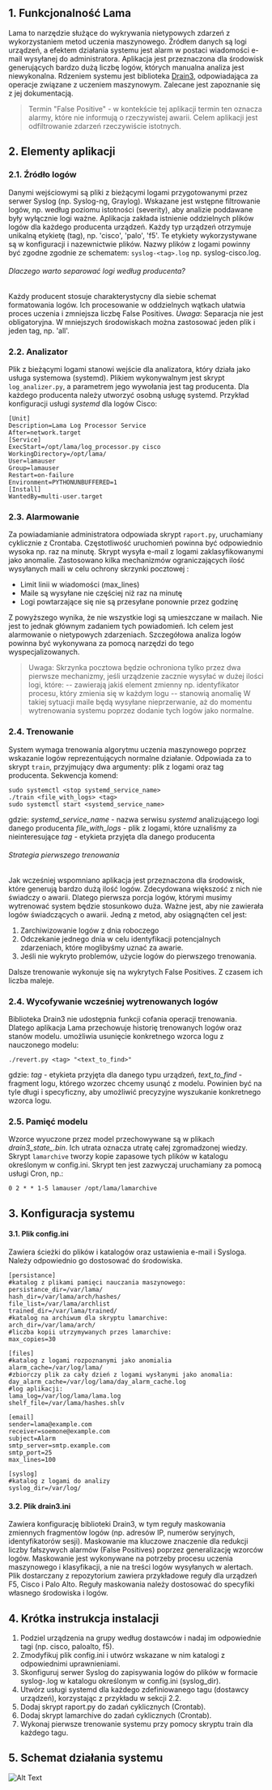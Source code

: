 ## 1. Funkcjonalność Lama

Lama to narzędzie służące do wykrywania nietypowych zdarzeń z wykorzystaniem metod uczenia maszynowego. Źródłem danych są logi urządzeń, a efektem działania systemu jest alarm w postaci wiadomości e-mail wysyłanej do administratora. Aplikacja jest przeznaczona dla środowisk generujących bardzo dużą liczbę logów, których manualna analiza jest niewykonalna. Rdzeniem systemu jest biblioteka [Drain3], odpowiadająca za operacje związane z uczeniem maszynowym. Zalecane jest zapoznanie się z jej dokumentacją.

> Termin "False Positive"  -  w kontekście tej aplikacji termin ten oznacza alarmy, które nie informują o rzeczywistej awarii. Celem aplikacji jest odfiltrowanie zdarzeń rzeczywiście istotnych.

## 2. Elementy aplikacji

### 2.1. Źródło logów
Danymi wejściowymi są pliki z bieżącymi logami przygotowanymi przez serwer Syslog (np. Syslog-ng, Graylog). Wskazane jest wstępne filtrowanie logów, np. według poziomu istotności (severity), aby analizie poddawane były wyłącznie logi ważne.
 Aplikacja zakłada istnienie oddzielnych plików logów dla każdego producenta urządzeń. Każdy typ urządzeń otrzymuje unikalną etykietę (tag), np. 'cisco', 'palo', 'f5'. Te etykiety wykorzystywane są w konfiguracji i nazewnictwie plików. Nazwy plików z logami powinny być zgodne zgodnie ze schematem: `syslog-<tag>.log` np. syslog-cisco.log.
 
###### Dlaczego warto separować logi według producenta?
Każdy producent stosuje charakterystycny dla siebie schemat formatowania logów. Ich procesowanie w oddzielnych wątkach ułatwia proces uczenia i zmniejsza liczbę False Positives.
*Uwaga*: Separacja nie jest obligatoryjna. W mniejszych środowiskach można zastosować jeden plik i jeden tag, np. 'all'.

### 2.2. Analizator
Plik z bieżącymi logami stanowi wejście dla analizatora, który działa jako usługa systemowa (systemd). Plikiem wykonywalnym jest skrypt `log_analizer.py`, a parametrem jego wywołania jest tag producenta. Dla każdego producenta należy utworzyć osobną usługę systemd.
Przykład konfiguracji usługi _systemd_ dla logów Cisco:
```
[Unit]
Description=Lama Log Processor Service
After=network.target
[Service]
ExecStart=/opt/lama/log_processor.py cisco
WorkingDirectory=/opt/lama/
User=lamauser
Group=lamauser
Restart=on-failure
Environment=PYTHONUNBUFFERED=1
[Install]
WantedBy=multi-user.target
```
### 2.3. Alarmowanie
Za powiadamianie administratora odpowiada skrypt `raport.py`, uruchamiany cyklicznie z Crontaba. Częstotliwość uruchomień powinna być odpowiednio wysoka np. raz na minutę. Skrypt wysyła e-mail z logami zaklasyfikowanymi jako anomalie. Zastosowano kilka mechanizmów ograniczających ilość wysyłanych maili w celu ochrony skrzynki pocztowej :
- Limit linii w wiadomości (max_lines)
- Maile są wysyłane nie częściej niż raz na minutę
- Logi powtarzające się nie są przesyłane ponownie przez godzinę

Z powyższego wynika, że nie wszystkie logi są umieszczane w mailach. Nie jest to jednak głównym zadaniem tych powiadomień. Ich celem jest alarmowanie o nietypowych zdarzeniach. Szczegółowa analiza logów powinna być wykonywana za pomocą narzędzi do tego wyspecjalizowanych.

>Uwaga: Skrzynka pocztowa będzie ochroniona tylko przez dwa pierwsze mechanizmy, jeśli urządzenie zacznie wysyłać w dużej ilości logi, które:
> -- zawierają jakiś element zmienny np. identyfikator procesu, który zmienia się w każdym logu
> -- stanowią anomalię
> W takiej sytuacji maile będą wysyłane nieprzerwanie, aż do momentu wytrenowania systemu poprzez dodanie tych logów jako normalne. 

### 2.4. Trenowanie
System wymaga trenowania algorytmu uczenia maszynowego poprzez wskazanie logów reprezentujących normalne działanie. Odpowiada za to skrypt `train`, przyjmujący dwa argumenty: plik z logami oraz tag producenta.
Sekwencja komend:
```
sudo systemctl <stop systemd_service_name>
./train <file_with_logs> <tag>
sudo systemctl start <systemd_service_name>
```
gdzie:
*systemd_service_name* - nazwa serwisu *systemd* analizującego logi danego producenta
*file_with_logs* - plik z logami, które uznaliśmy za nieinteresujące
*tag* - etykieta przyjęta dla danego producenta

###### Strategia pierwszego trenowania
Jak wcześniej wspomniano aplikacja jest przeznaczona dla środowisk, które generują bardzo dużą ilość logów. Zdecydowana większość z nich nie świadczy o awarii. Dlatego pierwsza porcja logów, którymi musimy wytrenować system będzie stosunkowo duża. Ważne jest, aby nie zawierała logów świadczących o awarii. Jedną z metod, aby osiągnąćten cel jest:
1. Zarchiwizowanie logów z dnia roboczego
2. Odczekanie jednego dnia w celu identyfikacji potencjalnych zdarzeniach, które moglibyśmy uznać za awarie.
3. Jeśli nie wykryto problemów, użycie logów do pierwszego trenowania.

Dalsze trenowanie wykonuje się na wykrytych False Positives. Z czasem ich liczba maleje. 

### 2.4. Wycofywanie wcześniej wytrenowanych logów
Biblioteka Drain3 nie udostępnia funkcji cofania operacji trenowania. Dlatego aplikacja Lama przechowuje historię trenowanych logów oraz stanów modelu. umożliwia usunięcie konkretnego wzorca logu z nauczonego modelu: 
```
./revert.py <tag> "<text_to_find>"
```
gdzie:
*tag* - etykieta przyjęta dla danego typu urządzeń,
*text_to_find* - fragment logu, którego wzorzec chcemy usunąć z modelu. Powinien być na tyle długi i specyficzny, aby umożliwić precyzyjne wyszukanie konkretnego wzorca logu.

### 2.5. Pamięć modelu
Wzorce wyuczone przez model przechowywane są w plikach *drain3_state_<tag>.bin*. Ich utrata oznacza utratę całej zgromadzonej wiedzy. Skrypt `lamarchive` tworzy kopie zapasowe tych plików w katalogu określonym w config.ini.
Skrypt ten jest zazwyczaj uruchamiany za pomocą usługi Cron, np.:
```
0 2 * * 1-5 lamauser /opt/lama/lamarchive
```
## 3. Konfiguracja systemu
#### 3.1. Plik config.ini
Zawiera ścieżki do plików i katalogów oraz ustawienia e-mail i Sysloga. Należy odpowiednio go dostosować do środowiska.
```
[persistance]
#katalog z plikami pamięci nauczania maszynowego:
persistance_dir=/var/lama/
hash_dir=/var/lama/arch/hashes/
file_list=/var/lama/archlist
trained_dir=/var/lama/trained/
#katalog na archiwum dla skryptu lamarchive:
arch_dir=/var/lama/arch/
#liczba kopii utrzymywanych przes lamarchive:
max_copies=30
 
[files]
#katalog z logami rozpoznanymi jako anomialia
alarm_cache=/var/log/lama/
#zbiorczy plik za cały dzień z logami wysłanymi jako anomalia:
day_alarm_cache=/var/log/lama/day_alarm_cache.log
#log aplikacji:
lama_log=/var/log/lama/lama.log
shelf_file=/var/lama/hashes.shlv
 
[email]
sender=lama@example.com
receiver=soemone@example.com
subject=Alarm
smtp_server=smtp.example.com
smtp_port=25
max_lines=100
 
[syslog]
#katalog z logami do analizy
syslog_dir=/var/log/
```
#### 3.2. Plik drain3.ini
Zawiera konfigurację biblioteki Drain3, w tym reguły maskowania zmiennych fragmentów logów (np. adresów IP, numerów seryjnych, identyfikatorów sesji). Maskowanie ma kluczowe znaczenie dla redukcji liczby fałszywych alarmów (False Positives) poprzez generalizację wzorców logów. Maskowanie jest wykonywane na potrzeby procesu uczenia maszynowego i klasyfikacji, a nie na treści logów wysyłanych w alertach.
Plik dostarczany z repozytorium zawiera przykładowe reguły dla urządzeń F5, Cisco i Palo Alto. Reguły maskowania należy dostosować do specyfiki własnego środowiska i logów.

## 4. Krótka instrukcja instalacji
1. Podziel urządzenia na grupy według dostawców i nadaj im odpowiednie tagi (np. cisco, paloalto, f5).
2. Zmodyfikuj plik config.ini i utwórz wskazane w nim katalogi z odpowiednimi uprawnieniami.
3. Skonfiguruj serwer Syslog do zapisywania logów do plików w formacie syslog-<tag>.log w katalogu określonym w config.ini (syslog_dir).
4. Utwórz usługi systemd dla każdego zdefiniowanego tagu (dostawcy urządzeń), korzystając z przykładu w sekcji 2.2.
5. Dodaj skrypt raport.py do zadań cyklicznych (Crontab).
6. Dodaj skrypt lamarchive do zadań cyklicznych (Crontab).
7. Wykonaj pierwsze trenowanie systemu przy pomocy skryptu train dla każdego tagu.

## 5. Schemat działania systemu
![Alt Text](schema.jpg)

[//]: # (Biblioteka linków)

[Drain3]: <https://github.com/logpai/Drain3>
